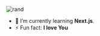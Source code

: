 ![rand](https://rand-xyz.now.sh/api/hello)


- 🌱 I’m currently learning **Next.js**.
- ⚡ Fun fact: **I love You**



